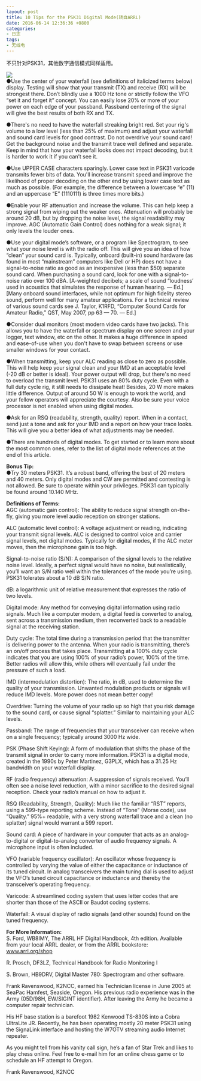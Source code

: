```yaml
---
layout: post
title: 10 Tips for the PSK31 Digital Mode(转自ARRL)
date: 2016-06-14 12:36:36 +0800
categories:
- 日志
tags:
- 无线电
---
```


不只针对PSK31，其他数字通信模式同样适用。

![](https://github.com/bh3nvn/bh3nvn.github.io/raw/master/image/2016/2016-06-14-01.jpg)    
●Use the center of your waterfall (see definitions of italicized terms below) display. Testing will show that your transmit (TX) and receive (RX) will be strongest there. Don’t blindly use a 1000 Hz tone or strictly follow the VFO “set it and forget it” concept. You can easily lose 20% or more of your power on each edge of your passband. Passband centering of the signal will give the best results of both RX and TX.

●There's no need to have the waterfall streaking bright red. Set your rig's volume to a low level (less than 25% of maximum) and adjust your waterfall and sound card levels for good contrast. Do not overdrive your sound card! Get the background noise and the transmit trace well defined and separate. Keep in mind that how your waterfall looks does not impact decoding, but it is harder to work it if you can’t see it.

●Use UPPER CASE characters sparingly. Lower case text in PSK31 varicode transmits fewer bits of data. You'll increase transmit speed and improve the likelihood of proper decoding on the other end by using lower case text as much as possible. (For example, the difference between a lowercase “e” (11) and an uppercase “E” (1110111) is three times more bits.)

●Enable your RF attenuation and increase the volume. This can help keep a strong signal from wiping out the weaker ones. Attenuation will probably be around 20 dB, but by dropping the noise level, the signal readability may improve. AGC (Automatic Gain Control) does nothing for a weak signal; it only levels the louder ones.

●Use your digital mode’s software, or a program like Spectrogram, to see what your noise level is with the radio off. This will give you an idea of how “clean” your sound card is. Typically, onboard (built-in) sound hardware (as found in most “mainstream” computers like Dell or HP) does not have a signal-to-noise ratio as good as an inexpensive (less than $50) separate sound card. When purchasing a sound card, look for one with a signal-to-noise ratio over 100 dBA. [A-weighted decibels; a scale of sound “loudness’ used in acoustics that simulates the response of human hearing. — Ed.] [Many onboard sound interfaces, while not optimum for high fidelity stereo sound, perform well for many amateur applications. For a technical review of various sound cards see J. Taylor, K1RFD, “Computer Sound Cards for Amateur Radio,” QST, May 2007, pp 63 — 70. — Ed.]

●Consider dual monitors (most modern video cards have two jacks). This allows you to have the waterfall or spectrum display on one screen and your logger, text window, etc on the other. It makes a huge difference in speed and ease-of-use when you don't have to swap between screens or use smaller windows for your contact.

●When transmitting, keep your ALC reading as close to zero as possible. This will help keep your signal clean and your IMD at an acceptable level (-20 dB or better is ideal). Your power output will drop, but there's no need to overload the transmit level. PSK31 uses an 80% duty cycle. Even with a full duty cycle rig, it still needs to dissipate heat! Besides, 20 W more makes little difference. Output of around 50 W is enough to work the world, and your fellow operators will appreciate the courtesy. Also be sure your voice processor is not enabled when using digital modes.

●Ask for an RSQ (readability, strength, quality) report. When in a contact, send just a tone and ask for your IMD and a report on how your trace looks. This will give you a better idea of what adjustments may be needed.

●There are hundreds of digital modes. To get started or to learn more about the most common ones, refer to the list of digital mode references at the end of this article.

**Bonus Tip:**    
●Try 30 meters PSK31. It’s a robust band, offering the best of 20 meters and 40 meters. Only digital modes and CW are permitted and contesting is not allowed. Be sure to operate within your privileges. PSK31 can typically be found around 10.140 MHz.

**Definitions of Terms:**    
AGC (automatic gain control): The ability to reduce signal strength on-the-fly, giving you more level audio reception on stronger stations.    

ALC (automatic level control): A voltage adjustment or reading, indicating your transmit signal levels. ALC is designed to control voice and carrier signal levels, not digital modes. Typically for digital modes, if the ALC meter moves, then the microphone gain is too high.    

Signal-to-noise ratio (S/N): A comparison of the signal levels to the relative noise level. Ideally, a perfect signal would have no noise, but realistically, you’ll want an S/N ratio well within the tolerances of the mode you’re using. PSK31 tolerates about a 10 dB S/N ratio.    

dB: a logarithmic unit of relative measurement that expresses the ratio of two levels.    

Digital mode: Any method for conveying digital information using radio signals. Much like a computer modem, a digital feed is converted to analog, sent across a transmission medium, then reconverted back to a readable signal at the receiving station.    

Duty cycle: The total time during a transmission period that the transmitter is delivering power to the antenna. When your radio is transmitting, there’s an on/off process that takes place. Transmitting at a 100% duty cycle indicates that you are using 100% of your radio’s power, 100% of the time. Better radios will allow this, while others will eventually fail under the pressure of such a load.    

IMD (intermodulation distortion): The ratio, in dB, used to determine the quality of your transmission. Unwanted modulation products or signals will reduce IMD levels. More power does not mean better copy!    

Overdrive: Turning the volume of your radio up so high that you risk damage to the sound card, or cause signal “splatter.” Similar to maintaining your ALC levels.    

Passband: The range of frequencies that your transceiver can receive when on a single frequency; typically around 3000 Hz wide.    

PSK (Phase Shift Keying): A form of modulation that shifts the phase of the transmit signal in order to carry more information. PSK31 is a digital mode, created in the 1990s by Peter Martinez, G3PLX, which has a 31.25 Hz bandwidth on your waterfall display.    

RF (radio frequency) attenuation: A suppression of signals received. You’ll often see a noise level reduction, with a minor sacrifice to the desired signal reception. Check your radio’s manual on how to adjust it.    

RSQ (Readability, Strength, Quality): Much like the familiar “RST” reports, using a 599-type reporting scheme. Instead of “Tone” (Morse code), use “Quality.” 95%+ readable, with a very strong waterfall trace and a clean (no splatter) signal would warrant a 599 report.    

Sound card: A piece of hardware in your computer that acts as an analog-to-digital or digital-to-analog converter of audio frequency signals. A microphone input is often included.    

VFO (variable frequency oscillator): An oscillator whose frequency is controlled by varying the value of either the capacitance or inductance of its tuned circuit. In analog transceivers the main tuning dial is used to adjust the VFO’s tuned circuit capacitance or inductance and thereby the transceiver’s operating frequency.    

Varicode: A streamlined coding system that uses letter codes that are shorter than those of the ASCII or Baudot coding systems.    

Waterfall: A visual display of radio signals (and other sounds) found on the tuned frequency.    

**For More Information:**     
S. Ford, WB8IMY, The ARRL HF Digital Handbook, 4th edition. Available from your local ARRL dealer, or from the ARRL bookstore: www.arrl.org/shop

R. Prosch, DF3LZ, Technical Handbook for Radio Monitoring I

S. Brown, HB9DRV, Digital Master 780: Spectrogram and other software.

Frank Ravenswood, K2NCC, earned his Technician license in June 2005 at SeaPac Hamfest, Seaside, Oregon. His previous radio experience was in the Army (05D/98H, EW/SIGINT identifier). After leaving the Army he became a computer repair technician.

His HF base station is a barefoot 1982 Kenwood TS-830S into a Cobra UltraLite JR. Recently, he has been operating mostly 20 meter PSK31 using the SignaLink interface and hosting the W7OTV streaming audio Internet repeater.

As you might tell from his vanity call sign, he’s a fan of Star Trek and likes to play chess online. Feel free to e-mail him for an online chess game or to schedule an HF attempt to Oregon.

Frank Ravenswood, K2NCC

